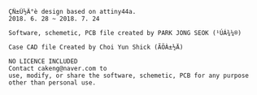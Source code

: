 	ÇÑ±Û½Ã°è design based on attiny44a.
	2018. 6. 28 ~ 2018. 7. 24

	Software, schemetic, PCB file created by PARK JONG SEOK (¹ÚÁ¾¼®)

	Case CAD file Created by Choi Yun Shick (ÃÖÀ±½Ä) 

	NO LICENCE INCLUDED
	Contact cakeng@naver.com to
	use, modify, or share the software, schemetic, PCB for any purpose
	other than personal use.

	

